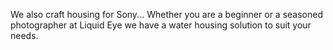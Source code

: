 We also craft housing for Sony... Whether you are a beginner or a seasoned photographer at Liquid Eye we have a water housing solution to suit your needs.
